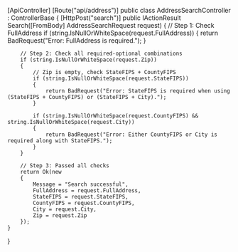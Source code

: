 [ApiController]
[Route("api/address")]
public class AddressSearchController : ControllerBase
{
    [HttpPost("search")]
    public IActionResult Search([FromBody] AddressSearchRequest request)
    {
        // Step 1: Check FullAddress
        if (string.IsNullOrWhiteSpace(request.FullAddress))
        {
            return BadRequest("Error: FullAddress is required.");
        }

        // Step 2: Check all required-optional combinations
        if (string.IsNullOrWhiteSpace(request.Zip))
        {
            // Zip is empty, check StateFIPS + CountyFIPS
            if (string.IsNullOrWhiteSpace(request.StateFIPS))
            {
                return BadRequest("Error: StateFIPS is required when using (StateFIPS + CountyFIPS) or (StateFIPS + City).");
            }

            if (string.IsNullOrWhiteSpace(request.CountyFIPS) && string.IsNullOrWhiteSpace(request.City))
            {
                return BadRequest("Error: Either CountyFIPS or City is required along with StateFIPS.");
            }
        }

        // Step 3: Passed all checks
        return Ok(new
        {
            Message = "Search successful",
            FullAddress = request.FullAddress,
            StateFIPS = request.StateFIPS,
            CountyFIPS = request.CountyFIPS,
            City = request.City,
            Zip = request.Zip
        });
    }
}
